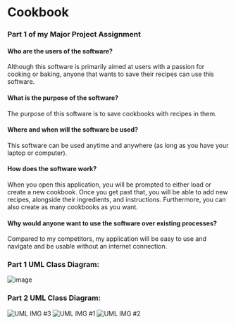 # Cookbook
### Part 1 of my Major Project Assignment


#### Who are the users of the software? 
Although this software is primarily aimed at users with a passion for cooking or baking, anyone that wants to save their recipes can use this software.


#### What is the purpose of the software?
The purpose of this software is to save cookbooks with recipes in them.


#### Where and when will the software be used?
This software can be used anytime and anywhere (as long as you have your laptop or computer).


#### How does the software work?
When you open this application, you will be prompted to either load or create a new cookbook. Once you get past that, you will be able to add new recipes, alongside their ingredients, and instructions. Furthermore, you can also create as many cookbooks as you want.


#### Why would anyone want to use the software over existing processes?
Compared to my competitors, my application will be easy to use and navigate and be usable without an internet connection.



### Part 1 UML Class Diagram:

![image](https://user-images.githubusercontent.com/100208400/160670712-d6968da0-7b1a-4c5b-9eda-fa92fa8e56a9.png)



### Part 2 UML Class Diagram:

![UML IMG #3](https://user-images.githubusercontent.com/100208400/164994418-ac20d9f9-e0ef-4a75-bf0f-d5141b320217.png)
![UML IMG #1](https://user-images.githubusercontent.com/100208400/164994445-5b85a135-0582-475e-9e58-4c1937102327.jpg)
![UML IMG #2](https://user-images.githubusercontent.com/100208400/164994447-33dfdc10-caed-44ef-9241-74f9f840eef1.jpg)
